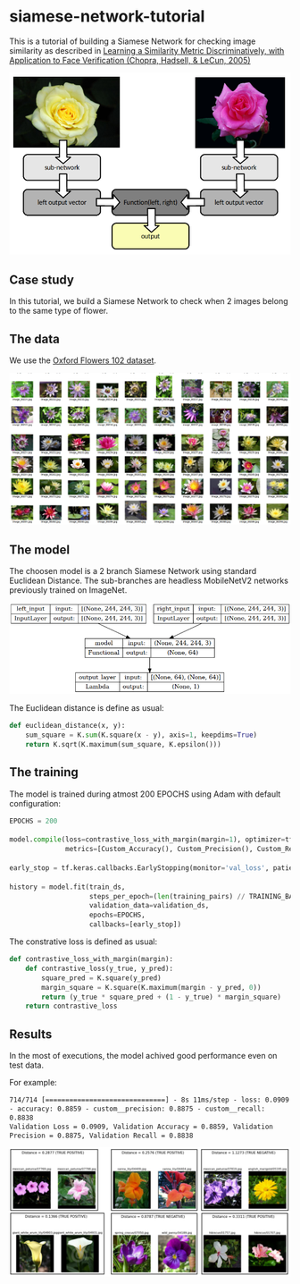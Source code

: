 # siamese-network-tutorial

This is a tutorial of building a Siamese Network for checking image similarity as described in [Learning a Similarity Metric Discriminatively, with Application to Face Verification (Chopra, Hadsell, & LeCun, 2005)](https://ieeexplore.ieee.org/document/1467314)

![test data](https://github.com/doleron/siamese-network-tutorial/raw/main/architecture.png)

## Case study

In this tutorial, we build a Siamese Network to check when 2 images belong to the same type of flower.

## The data

We use the [Oxford Flowers 102 dataset](https://www.robots.ox.ac.uk/~vgg/data/flowers/102/).

![test data](https://github.com/doleron/siamese-network-tutorial/raw/main/test_data.png)

## The model

The choosen model is a 2 branch Siamese Network using standard Euclidean Distance. The sub-branches are headless MobileNetV2 networks previously trained on ImageNet.

![model](https://github.com/doleron/siamese-network-tutorial/raw/main/model.png)

The Euclidean distance is define as usual:

```python
def euclidean_distance(x, y):
    sum_square = K.sum(K.square(x - y), axis=1, keepdims=True)
    return K.sqrt(K.maximum(sum_square, K.epsilon()))
```

## The training

The model is trained during atmost 200 EPOCHS using Adam with default configuration:

```python
EPOCHS = 200

model.compile(loss=contrastive_loss_with_margin(margin=1), optimizer=tf.keras.optimizers.Adam(),
              metrics=[Custom_Accuracy(), Custom_Precision(), Custom_Recall()])

early_stop = tf.keras.callbacks.EarlyStopping(monitor='val_loss', patience = 30)

history = model.fit(train_ds, 
                    steps_per_epoch=(len(training_pairs) // TRAINING_BATCH_SIZE),
                    validation_data=validation_ds,
                    epochs=EPOCHS, 
                    callbacks=[early_stop])
```

The constrative loss is defined as usual:

```python
def contrastive_loss_with_margin(margin):
    def contrastive_loss(y_true, y_pred):
        square_pred = K.square(y_pred)
        margin_square = K.square(K.maximum(margin - y_pred, 0))
        return (y_true * square_pred + (1 - y_true) * margin_square)
    return contrastive_loss
```
## Results

In the most of executions, the model achived good performance even on test data.

For example:

```
714/714 [==============================] - 8s 11ms/step - loss: 0.0909 - accuracy: 0.8859 - custom__precision: 0.8875 - custom__recall: 0.8838
Validation Loss = 0.0909, Validation Accuracy = 0.8859, Validation Precision = 0.8875, Validation Recall = 0.8838
```

![test data](https://github.com/doleron/siamese-network-tutorial/raw/main/test_results.png)

